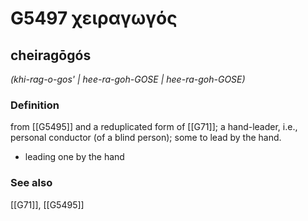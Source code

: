 # G5497 χειραγωγός

## cheiragōgós

_(khi-rag-o-gos' | hee-ra-goh-GOSE | hee-ra-goh-GOSE)_

### Definition

from [[G5495]] and a reduplicated form of [[G71]]; a hand-leader, i.e., personal conductor (of a blind person); some to lead by the hand.

- leading one by the hand

### See also

[[G71]], [[G5495]]

